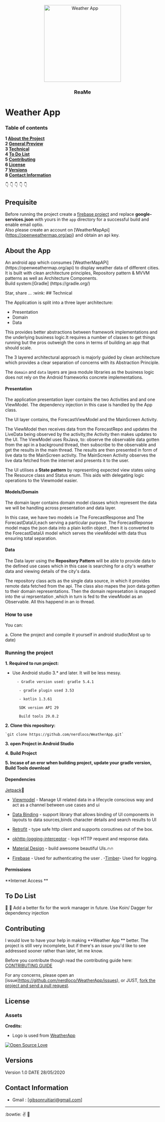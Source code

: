 <p align="center">
    <a href="https://github.com/nerdloco/WeatherApp/ReadMe">
    <img src= "https://github.com/nerdloco/WeatherApp/blob/master/app/src/main/res/mipmap-xxhdpi/ic_launcher_foreground.png" alt="Weather App" width=250 height=250>
  </a>
  <h3 align="center">ReaMe</h3>
</p>

# Weather App

### Table of contents

**1 [About the Project](#about-the-project)**<br>
**2 [General Preview](#general-preview)**<br>
**3 [Technical](#technical)**<br>
**4 [To Do List](#to-do-list)**<br>
**5 [Contributing](#contributing)**<br>
**6 [License](#license)**<br>
**7 [Versions](#versions)**<br>
**8 [Contact Information](#contact-information)**<br>

:point_down: :point_down: :point_down: :point_down: :point_down:

## Prequisite
<p>

Before running the project create a [firebase project](https://firebase.google.com/)  and replace **google-services.json** with yours in the `app` directory for a successful build and 
enable email optio.<br>Also please create an account on [WeatherMapApi] (https://openweathermap.org/api) and obtain an api key.

</p>

## About the App
<p>
An android app which consumes [WeatherMapAPi] (https://openweathermap.org/api) to display weather data of different cities.<br>It is built with clean architecture principles, Repository pattern & MVVM patterns as well as Architecture Components.<br>
Build system:[Gradle] (https://gradle.org/)
</p>
Star, share ... :wink:
## Technical

The Application is split into a three layer architecture:
- Presentation
- Domain
- Data

This provides better abstractions between framework implementations 
and the underlying business logic.It requires a number of classes to get 
things running but the pros outweigh the cons in terms of building an app 
that should scale.

The 3 layered architectural approach is majorly guided by clean architecture which provides
a clear separation of concerns with its Abstraction Principle.

The `domain` and `data` layers are java module libraries as the business 
logic does not rely on the Android frameworks concrete implementations.

#### Presentation

The application presentation layer contains the two Activities and 
and one ViewModel. The dependency injection in this case is handled by the App class.

The UI layer contains, the ForecastViewModel and the MainScreen Activity.

The ViewModel then receives data from the ForecastRepo and updates the 
LiveData being observed by the activity,the Activity then makes updates 
to the UI. The ViewModel uses RxJava, to: observe the observable data gotten from the api in a background thread,
then subscribe to the observable and get the results in the main thread. The results are then presented in form of live data to the MainScreen activity.
The MainScreen Activity observes the live data fetched from the internet and presents it to the user.

The UI utilises a **State pattern** by representing expected view states using The Resource class and Status enum.
This aids with delegating logic operations  to the Viewmodel easier.

#### Models/Domain

The domain layer contains domain model classes which represent the
data we will be handling across presentation and data layer.

In this case, we have two models i.e The ForecastResponse and The ForecastDataUi,each serving a particular purpose.
The ForecastReponse model maps the json data into a plain kotlin object , then it is converted to the ForecastDataUi model which serves the viewModel with data thus ensuring total separation.

#### Data

The Data layer using the **Repository Pattern**  will be able to 
provide data to the defined use cases which in this case is searching
for a city's weather data and viewing details of the city's data.

The repository class acts as the single data source, in which it provides remote data fetched from the api.
The class also mapes the json data gotten to their domain representations. 
Then the domain represetation is mapped into the ui reprsentation ,which in turn is fed to the viewModel as an Observable.
All this happend in an io thread.

### How to use
You can:

 a. Clone the project and compile it yourself in android studio(Most up to date)
 
 ### Running the project
**1. Required to run project:**

 - Use Android studio 3.* and later. It will be less messy.

         - Gradle version used: gradle 5.4.1

          - gradle plugin used 3.53

          - kotlin 1.3.61

          SDK version API 29

          Build tools 29.0.2

**2. Clone this repository:**

    `git clone https://github.com/nerdloco/WeatherApp.git`

**3. open Project in Android Studio**

**4. Build Project**

**5. Incase of an eror when building project, update your gradle version, Build Tools download**


#### Dependencies



 [Jetpack](https://developer.android.com/jetpack)🚀
  - [Viewmodel](https://developer.android.com/topic/libraries/architecture/viewmodel) - Manage UI related data in a lifecycle conscious way 
  and act as a channel between use cases and ui
  - [Data Binding](https://developer.android.com/topic/libraries/data-binding) - support library that allows binding of UI components in  layouts to data sources,binds character details and search results to UI
- [Retrofit](https://square.github.io/retrofit/) - type safe http client 
and supports coroutines out of the box.  

- [okhttp-logging-interceptor](https://github.com/square/okhttp/blob/master/okhttp-logging-interceptor/README.md) - logs HTTP request and response data.
- [Material Design](https://material.io/develop/android/docs/getting-started/) - build awesome beautiful UIs.🔥🔥
- [Firebase](https://firebase.google.com/) - Used for authenticating the user .
 -[Timber](https://github.com/JakeWharton/timber)- Used for logging.   
 
 
#### Permissions

**Internet Access **


## To Do List

:construction: :construction:
Add a better fix for the work manager in future.
Use Koin/ Dagger for dependency injection

## Contributing


I would love to have your help in making  **Weather App ** better.
The project is still very incomplete, but if there's an issue you'd like to see addressed sooner rather than later, let me know.

Before you contribute though read the contributing guide here: [CONTRIBUTING GUIDE]( https://github.com/nerdloco/WeatherApp/blob/master/contributing.md )

For any concerns, please open an [issue]https://github.com/nerdloco/WeatherApp/issues), or JUST, [fork the project and send a pull request](https://github.com/nerdloco/WeatherApp/pulls).

## License

### Assets

**Credits:**
- Logo is used from [WeatherApp](https://www.freepik.com/)

[![Open Source Love](https://badges.frapsoft.com/os/v2/open-source-200x33.png?v=103)](https://github.com/ellerbrock/open-source-badge/)
## Versions

Version 1.0  DATE 28/05/2020


## Contact Information
* Gmail : [gibsonruitiari@gmail.com]


<hr>

:bowtie: :v: :tropical_drink:
